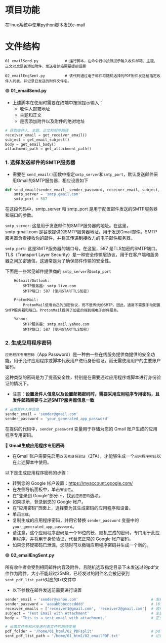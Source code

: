 # 项目功能

在linux系统中使用python脚本发送e-mail

# 文件结构

```
01_emailSend.py            # 运行脚本，在命令行中按照提示输入收件邮箱、主题、正文以及是否添加附件，发送者邮箱需要提前设置

02_emailEngSent.py         # 该代码通过电子邮件将随机选择的PDF附件发送给指定收件人列表，并记录已发送的附件文件名。
```

🟢 **01_emailSend.py**

- 上述脚本在使用时需要在终端中按照提示输入：
  -  收件人邮箱地址
  -  主题和正文
  -  是否添加附件以及附件的绝对地址

```py
# 获取收件人、主题、正文和附件路径
receiver_email = get_receiver_email()
subject = get_email_subject()
body = get_email_body()
attachment_path = get_attachment_path()
```


### 1. 选择发送邮件的SMTP服务器

- 需要在 `send_email()`函数中指定`smtp_server`和`smtp_port`，默认发送邮件采用Gmail的SMTP服务器，相应设置如下

```py
def send_email(sender_email, sender_password, receiver_email, subject, body, attachment_path):
    smtp_server = 'smtp.gmail.com'
    smtp_port = 587
```

在这段代码中，smtp_server 和 smtp_port 是用于配置邮件发送的SMTP服务器和端口的参数。

`smtp_server`: 这是用于发送邮件的SMTP服务器的地址。在这里，smtp.gmail.com 是谷歌提供的SMTP服务器地址，用于发送Gmail邮件。SMTP服务器负责接收你的邮件，并将其传递到接收方的电子邮件服务器。

`smtp_port`: 这是SMTP服务器的端口号。在这里，587 是TLS加密的SMTP端口。TLS（Transport Layer Security）是一种安全传输层协议，用于在客户端和服务器之间加密通信。这通常是为了确保邮件传输的安全性。

下面是一些常见邮件提供商的 `smtp_server`和`smtp_port`

```
    Hotmail/Outlook:
        SMTP服务器: smtp.live.com
        SMTP端口: 587 (使用STARTTLS加密)

    ProtonMail:
        ProtonMail使用自己的加密协议，而不是传统的SMTP。因此，通常不需要手动配置SMTP服务器和端口。ProtonMail提供了加密的端到端电子邮件服务。

    Yahoo:
        SMTP服务器: smtp.mail.yahoo.com
        SMTP端口: 587 (使用STARTTLS加密)
```



### 2. 生成应用程序密码

`应用程序专用密码`（App Password）是一种由一些在线服务提供商提供的安全功能，用于允许应用程序或脚本代表用户进行身份验证，而无需使用用户的主要账户密码。

这种类型的密码是为了提高安全性，特别是在需要通过应用程序或脚本进行身份验证的情况下。

- 注意：**设置发件人信息以及设置邮箱密码时，需要采用应用程序专用密码，且发件邮箱需要与上述SMTP服务器信息一致**

```py
# 设置发件人等信息
sender_email = 'sender@gmail.com'
sender_password = 'your_generated_app_password'
```

在提供的代码中，`sender_password` 变量用于存储为您的 Gmail 账户生成的应用程序专用密码。

🔹 **Gmail生成应用程序专用密码**

- 在Gmail 账户需要先启用`双因素身份验证`（2FA），才能够生成一个`应用程序密码`以在上述脚本中使用。

以下是生成应用程序密码的步骤：

- 转到您的 Google 帐户设置：https://myaccount.google.com/
- 在左侧导航面板中，单击`安全性`。
- 在“登录到 Google”部分下，找到`应用密码`选项。
- 如果提示，登录到您的 Google 帐户。
- 在“应用密码”页面上，选择要为其生成密码的应用程序和设备。
- 单击`生成`。
- 复制生成的应用程序密码，并用它替换 `sender_password` 变量中的 `your_generated_app_password`。
- 请注意，这个应用程序密码是一个16位的长、随机生成的密码，专门用于此应用程序，并将用于身份验证，代替您正常的 Google 帐户密码。
- 如果您怀疑密码已泄漏，您随时可以撤销应用程序密码并生成一个新的。


🟢 **02_emailEngSent.py**

所有收件者会受到相同邮件内容及附件，且随机选取指定目录下未发送过的pdf文件作为附件，大小不能超过25MB，已经发过的附件名会被记录到`sent_pdf_list_path`对应的txt文件中

- 以下参数在邮件发送前需要进行设置

```py
sender_email = 'sender@yahoo.com'                                 # 发邮件者邮箱
sender_password = 'aaaabbbbccccdddd'                              # 16位应用程序专用密码
receiver_emails = ['receiver1@gmail.com', 'receiver2@gmail.com']  # 收件者列表
subject = 'Test Email with Attachment'                            # 主题
body = 'This is a test email with attachment.'                    # 正文

# 设置文件夹和已发送列表文件的路径变量
pdf_folder = '/home/01_html/02_PDFsplit'                          # pdf附件对应的目录
sent_pdf_list_path = '/home/01_html/02_emailPDF.txt'              # 记录发送过的pdf附件名
```


